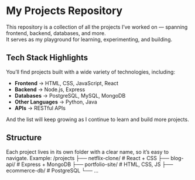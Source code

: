 # My Projects Repository

This repository is a collection of all the projects I’ve worked on — spanning frontend, backend, databases, and more.  
It serves as my playground for learning, experimenting, and building.

## Tech Stack Highlights

You’ll find projects built with a wide variety of technologies, including:

-   **Frontend** → HTML, CSS, JavaScript, React
-   **Backend** → Node.js, Express
-   **Databases** → PostgreSQL, MySQL, MongoDB
-   **Other Languages** → Python, Java
-   **APIs** → RESTful APIs

And the list will keep growing as I continue to learn and build more projects.

## Structure

Each project lives in its own folder with a clear name, so it’s easy to navigate. Example:
/projects
├── netflix-clone/ # React + CSS
├── blog-api/ # Express + MongoDB
├── portfolio-site/ # HTML, CSS, JS
├── ecommerce-db/ # PostgreSQL
└── ...
